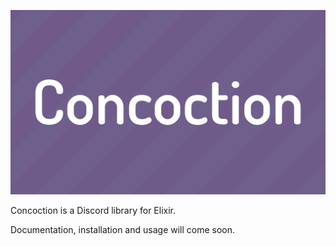 ![Concoction logo](/logo.png?raw=true)

Concoction is a Discord library for Elixir.

Documentation, installation and usage will come soon.
